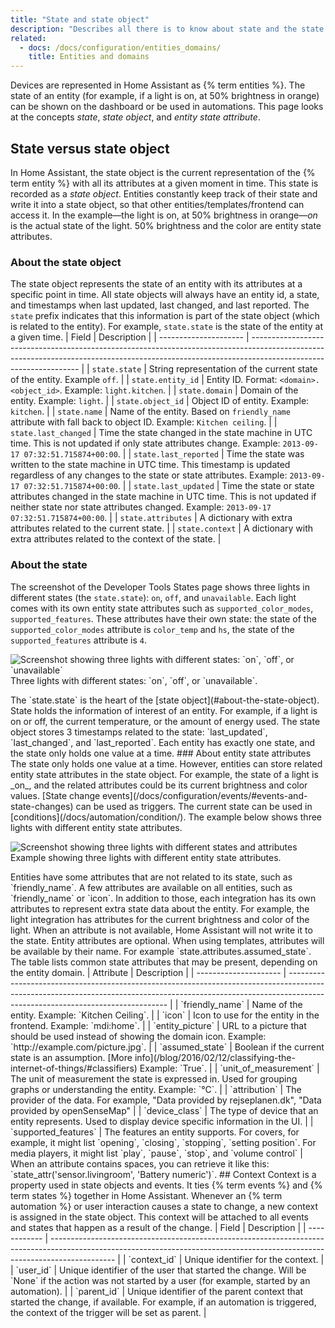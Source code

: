 ```yaml
---
title: "State and state object"
description: "Describes all there is to know about state and the state object in Home Assistant."
related:
  - docs: /docs/configuration/entities_domains/
    title: Entities and domains
---
```

Devices are represented in Home Assistant as {% term entities %}. The state of an entity (for example, if a light is on, at 50% brightness in orange) can be shown on the dashboard or be used in automations. This page looks at the concepts _state_, _state object_, and _entity state attribute_.
## State versus state object
In Home Assistant, the state object is the current representation of the {% term entity %} with all its attributes at a given moment in time. This state is recorded as a _state object_. Entities constantly keep track of their state and write it into a state object, so that other entities/templates/frontend can access it. In the example&mdash;the light is on, at 50% brightness in orange&mdash;_on_ is the actual state of the light. 50% brightness and the color are entity state attributes.
### About the state object
The state object represents the state of an entity with its attributes at a specific point in time. All state objects will always have an entity id, a state, and timestamps when last updated, last changed, and last reported.
The `state` prefix indicates that this information is part of the state object (which is related to the entity). For example, `state.state` is the state of the entity at a given time.
| Field                 | Description                                                                                                                                                                                     |
| --------------------- | ----------------------------------------------------------------------------------------------------------------------------------------------------------------------------------------------- |
| `state.state`         | String representation of the current state of the entity. Example `off`.                                                                                                                        |
| `state.entity_id`     | Entity ID. Format: `<domain>.<object_id>`. Example: `light.kitchen`.                                                                                                                            |
| `state.domain`        | Domain of the entity. Example: `light`.                                                                                                                                                         |
| `state.object_id`     | Object ID of entity. Example: `kitchen`.                                                                                                                                                        |
| `state.name`          | Name of the entity. Based on `friendly_name` attribute with fall back to object ID. Example: `Kitchen ceiling`.                                                                                 |
| `state.last_changed`  | Time the state changed in the state machine in UTC time. This is not updated if only state attributes change. Example: `2013-09-17 07:32:51.715874+00:00`.                                      |
| `state.last_reported` | Time the state was written to the state machine in UTC time. This timestamp is updated regardless of any changes to the state or state attributes. Example: `2013-09-17 07:32:51.715874+00:00`. |
| `state.last_updated`  | Time the state or state attributes changed in the state machine in UTC time. This is not updated if neither state nor state attributes changed. Example: `2013-09-17 07:32:51.715874+00:00`.    |
| `state.attributes`    | A dictionary with extra attributes related to the current state.                                                                                                                                |
| `state.context`       | A dictionary with extra attributes related to the context of the state.                                                                                                                         |
### About the state
The screenshot of the Developer Tools States page shows three lights in different states (the `state.state`): `on`, `off`, and `unavailable`. Each light comes with its own entity state attributes such as `supported_color_modes`, `supported_features`. These attributes have their own state: the state of the `supported_color_modes` attribute is `color_temp` and `hs`, the state of the `supported_features` attribute is `4`.
<p class='img'>
  <img src='/images/integrations/light/state_light.png' alt='Screenshot showing three lights with different states: `on`, `off`, or `unavailable`'>
  Three lights with different states: `on`, `off`, or `unavailable`.
</p>
The `state.state` is the heart of the [state object](#about-the-state-object). State holds the information of interest of an entity. For example, if a
light is on or off, the current temperature, or the amount of energy used. The state object stores 3
timestamps related to the state: `last_updated`, `last_changed`, and `last_reported`. Each
entity has exactly one state, and the state only holds one value at a time.
### About entity state attributes
The state only holds one value at a time. However, entities can store related entity state attributes in the state object. For example,
the state of a light is _on_, and the related attributes could be its
current brightness and color values. [State change events](/docs/configuration/events/#events-and-state-changes) can be used as triggers.
The current state can be used in [conditions](/docs/automation/condition/). The example below shows three lights with different entity state attributes.
<p class='img'>
  <img src='/images/integrations/light/state_light.png' alt='Screenshot showing three lights with different states and attributes'>
  Example showing three lights with different entity state attributes.
</p>
Entities have some attributes that are not related to its state, such as `friendly_name`. A few attributes are available on all entities, such as `friendly_name` or `icon`. In addition to those, each integration has its own attributes to represent extra state data about the entity. For example, the light integration has attributes for the current brightness and color of the light. When an attribute is not available, Home Assistant will not write it to the state. Entity attributes are optional.
When using templates, attributes will be available by their name. For example `state.attributes.assumed_state`.
The table lists common state attributes that may be present, depending on the entity domain.
| Attribute             | Description                                                                                                                                                                                                  |
| --------------------- | ------------------------------------------------------------------------------------------------------------------------------------------------------------------------------------------------------------ |
| `friendly_name`       | Name of the entity. Example: `Kitchen Ceiling`.                                                                                                                                                              |
| `icon`                | Icon to use for the entity in the frontend. Example: `mdi:home`.                                                                                                                                             |
| `entity_picture`      | URL to a picture that should be used instead of showing the domain icon. Example: `http://example.com/picture.jpg`.                                                                                          |
| `assumed_state`       | Boolean if the current state is an assumption. [More info](/blog/2016/02/12/classifying-the-internet-of-things/#classifiers) Example: `True`.                                                                |
| `unit_of_measurement` | The unit of measurement the state is expressed in. Used for grouping graphs or understanding the entity. Example: `°C`.                                                                                      |
| `attribution`         | The provider of the data. For example, "Data provided by rejseplanen.dk", "Data provided by openSenseMap"                                                                                                    |
| `device_class`        | The type of device that an entity represents. Used to display device specific information in the UI.                                                                                                         |
| `supported_features`  | The features an entity supports. For covers, for example, it might list `opening`, `closing`, `stopping`, `setting position`. For media players, it might list `play`, `pause`, `stop`, and `volume control` |
When an attribute contains spaces, you can retrieve it like this: `state_attr('sensor.livingroom', 'Battery numeric')`.
## Context
Context is a property used in state objects and events. It ties {% term events %} and {% term states %} together in Home Assistant. Whenever an {% term automation %} or user interaction causes a state to change, a new context is assigned in the state object. This context will be attached to all events and states that happen as a result of the change.
| Field        | Description                                                                                                                                                                  |
| ------------ | ---------------------------------------------------------------------------------------------------------------------------------------------------------------------------- |
| `context_id` | Unique identifier for the context.                                                                                                                                           |
| `user_id`    | Unique identifier of the user that started the change. Will be `None` if the action was not started by a user (for example, started by an automation).                       |
| `parent_id`  | Unique identifier of the parent context that started the change, if available. For example, if an automation is triggered, the context of the trigger will be set as parent. |